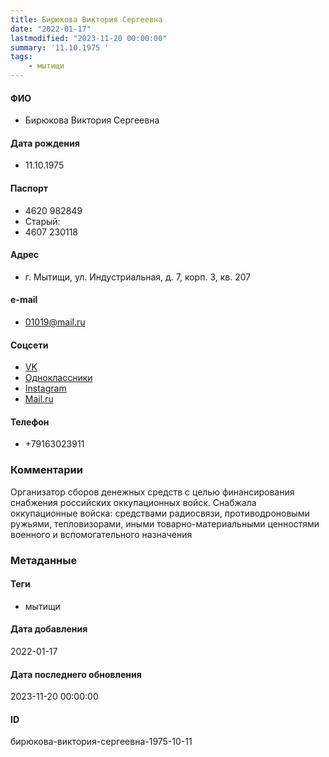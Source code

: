 ```yaml
---
title: Бирюкова Виктория Сергеевна
date: "2022-01-17"
lastmodified: "2023-11-20 00:00:00"
summary: '11.10.1975 '
tags: 
    - мытищи
---
```

<!--# pp1-->
<!--## Фигурант-->
<!--### Личные данные-->
#### ФИО
- Бирюкова Виктория Сергеевна
#### Дата рождения
- 11.10.1975
#### Паспорт
- 4620 982849
- Старый:
- 4607 230118
#### Адрес
- г. Мытищи, ул. Индустриальная, д. 7, корп. 3, кв. 207
#### e-mail
- 01019@mail.ru
#### Соцсети
- [VK](https://vk.com/id428280850)
- [Одноклассники](https://ok.ru/profile/286100732419)
- [Instagram](https://www.instagram.com/dobro_vika_)
- [Mail.ru](https://my.mail.ru/mail/01019)
#### Телефон
- +79163023911
### Комментарии
Организатор сборов денежных средств с целью финансирования снабжения российских оккупационных войск. Снабжала оккупационные войска: средствами радиосвязи, противодроновыми ружьями, тепловизорами, иными товарно-материальными ценностями военного и вспомогательного назначения
### Метаданные
#### Теги
- мытищи
#### Дата добавления
2022-01-17
#### Дата последнего обновления
2023-11-20 00:00:00
#### ID
бирюкова-виктория-сергеевна-1975-10-11
<!--## END;-->
